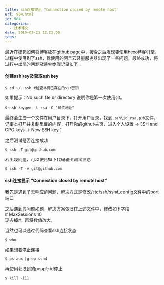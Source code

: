 ```yaml
---
title: ssh连接提示 "Connection closed by remote host"
url: 904.html
id: 904
categories:
  - 技术博文
date: 2019-02-21 12:23:58
tags:
---
```


最近在研究如何将博客放在github page中，搜索之后发现要使用hexo博客引擎，过程中使用到了ssh，我使用的阿里云轻量服务器出现了一些问题，最终成功，将过程中出现的问题及简单步骤记录如下：

#### 创建ssh key及获取ssh key

    $ cd ~/. ssh #检查本机已存在的ssh密钥

如果提示：No such file or directory 说明你是第一次使用git。

    $ ssh-keygen -t rsa -C "邮件地址"

最终会生成一个文件在用户目录下，打开用户目录，找到`.ssh\id_rsa.pub`文件，记事本打开并复制里面的内容，打开你的github主页，进入个人设置 -> SSH and GPG keys -> New SSH key：

之后测试是否连接成功

    $ ssh -T git@github.com

若出现问题，可以使用如下代码输出调试信息

    $ ssh -T -v git@github.com

#### ssh连接提示 "Connection closed by remote host"

我先是遇到了无响应的问题，解决方式是修改/etc/ssh/sshd_config文件中的port端口  
  
之后遇到的问题如题，解决方案依旧在上述文件中，修改如下字段  
# MaxSessions 10  
现去掉#，再将数值改大。

当然也可以通过代码查看ssh连接状态

    $ who

如果想要停止连接

    $ ps aux |grep sshd 

再使用获取到的people id停止

    $ kill -111